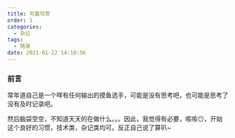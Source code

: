 ```yaml
---
title: 可喜可贺
order: 1
categories: 
  - 杂记
tags: 
  - 随录
date: 2021-01-22 14:18:56
---
```


### 前言

常年道自己是一个咩有任何输出的摸鱼选手，可能是没有思考吧，也可能是思考了没有及时记录吧。

然后脑袋空空，不知道天天的在做什么。。。因此，我觉得有必要，咳咳:no_mouth:，开始这个良好的习惯，技术类，杂记类均可。反正自己说了算叭~
